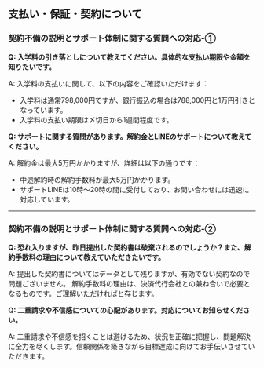 ## 支払い・保証・契約について
### 契約不備の説明とサポート体制に関する質問への対応-①

**Q: 入学料の引き落としについて教えてください。具体的な支払い期限や金額を知りたいです。**

A: 入学料の支払いに関して、以下の内容をご確認いただけます：
- 入学料は通常798,000円ですが、銀行振込の場合は788,000円と1万円引きとなっています。
- 入学料の支払い期限は〆切日から1週間程度です。

**Q: サポートに関する質問があります。解約金とLINEのサポートについて教えてください。**

A: 解約金は最大5万円かかりますが、詳細は以下の通りです：
- 中途解約時の解約手数料が最大5万円かかります。
- サポートLINEは10時〜20時の間に受付しており、お問い合わせには迅速に対応しています。

---

### 契約不備の説明とサポート体制に関する質問への対応-②

**Q: 恐れ入りますが、昨日提出した契約書は破棄されるのでしょうか？また、解約手数料の理由について教えていただきたいです。**

A: 提出した契約書についてはデータとして残りますが、有効でない契約なので問題ございません。
解約手数料の理由は、決済代行会社との兼ね合いで必要となるものです。ご理解いただければと存じます。

**Q: 二重請求や不信感についての心配があります。対応についてお知らせください。**

A: 二重請求や不信感を招くことは避けるため、状況を正確に把握し、問題解決に全力を尽くします。信頼関係を築きながら目標達成に向けてお手伝いさせていただきます。
